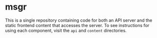 # msgr

This is a single repository containing code for both an API server and the static frontend content that accesses the server. To see instructions for using each component, visit the `api` and `content` directories.
